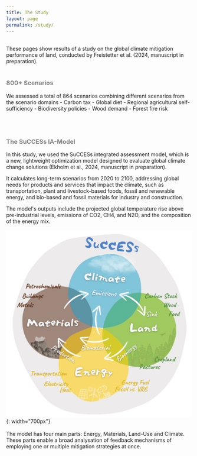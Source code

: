 ```yaml
---
title: The Study
layout: page
permalink: /study/
---
```


<br>
These pages show results of a study on the global climate mitigation performance of land, conducted by Freistetter et al. (2024, manuscript in preparation).
<br><br>
<h3 style="color: #808080;">800+ Scenarios</h3>
 We assessed a total of 864 scenarios combining different scenarios from the scenario domains 
- Carbon tax
- Global diet
- Regional agricultural self-sufficiency
- Biodiversity policies
- Wood demand
- Forest fire risk

<br><br>
<h3 style="color: #808080;">The SuCCESs IA-Model</h3>
In this study, we used the SuCCESs integrated assessment model, which is a new, lightweight optimization model designed to evaluate global climate change solutions (Ekholm et al., 2024, manuscript in preparation). 

It calculates long-term scenarios from 2020 to 2100, addressing global needs for products and services that impact the climate, such as transportation, plant and livestock-based foods, fossil and renewable energy, and bio-based and fossil materials for industry and construction. 

The model's outputs include the projected global temperature rise above pre-industrial levels, emissions of CO2, CH4, and N2O, and the composition of the energy mix.
<br><br>
![Success Schematic](images/success_schematic_cute.png){: width="700px"}
<br><br>
The model has four main parts: Energy, Materials, Land-Use and Climate. These parts enable a broad analysation of feedback mechanisms of employing one or multiple mitigation strategies at once.
<br>



